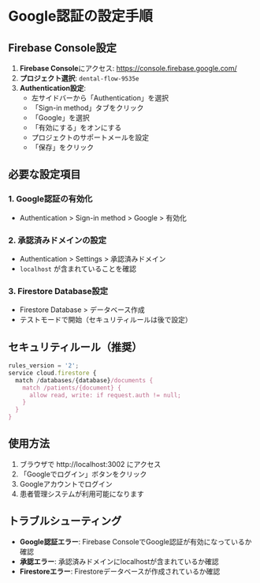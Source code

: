 # Google認証の設定手順

## Firebase Console設定

1. **Firebase Console**にアクセス: https://console.firebase.google.com/
2. **プロジェクト選択**: `dental-flow-9535e`
3. **Authentication設定**:
   - 左サイドバーから「Authentication」を選択
   - 「Sign-in method」タブをクリック
   - 「Google」を選択
   - 「有効にする」をオンにする
   - プロジェクトのサポートメールを設定
   - 「保存」をクリック

## 必要な設定項目

### 1. Google認証の有効化
- Authentication > Sign-in method > Google > 有効化

### 2. 承認済みドメインの設定
- Authentication > Settings > 承認済みドメイン
- `localhost` が含まれていることを確認

### 3. Firestore Database設定
- Firestore Database > データベース作成
- テストモードで開始（セキュリティルールは後で設定）

## セキュリティルール（推奨）

```javascript
rules_version = '2';
service cloud.firestore {
  match /databases/{database}/documents {
    match /patients/{document} {
      allow read, write: if request.auth != null;
    }
  }
}
```

## 使用方法

1. ブラウザで http://localhost:3002 にアクセス
2. 「Googleでログイン」ボタンをクリック
3. Googleアカウントでログイン
4. 患者管理システムが利用可能になります

## トラブルシューティング

- **Google認証エラー**: Firebase ConsoleでGoogle認証が有効になっているか確認
- **承認エラー**: 承認済みドメインにlocalhostが含まれているか確認
- **Firestoreエラー**: Firestoreデータベースが作成されているか確認